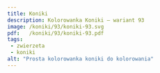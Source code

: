 ```yaml
---
title: Koniki
description: Kolorowanka Koniki – wariant 93
image: /koniki/93/koniki-93.svg
pdf:   /koniki/93/koniki-93.pdf
tags:
 - zwierzeta
 - koniki
alt: "Prosta kolorowanka koniki do kolorowania"
---
```

